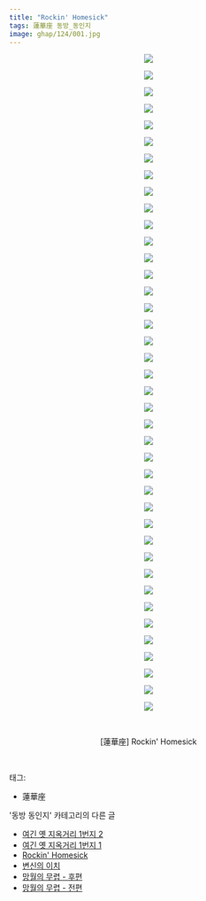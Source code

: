 ```yaml
---
title: "Rockin' Homesick"
tags: 蓮華座 동방_동인지
image: ghap/124/001.jpg
---
```

<div class="article">
<p style="text-align: center; clear: none; float: none;"><img src="{{ site.nasurl }}/ghap/124/001.jpg"/></p>
<p style="text-align: center; clear: none; float: none;"><img src="{{ site.nasurl }}/ghap/124/002.jpg"/></p>
<p style="text-align: center; clear: none; float: none;"><img src="{{ site.nasurl }}/ghap/124/003.jpg"/></p>
<p style="text-align: center; clear: none; float: none;"><img src="{{ site.nasurl }}/ghap/124/004.jpg"/></p>
<p style="text-align: center; clear: none; float: none;"><img src="{{ site.nasurl }}/ghap/124/005.jpg"/></p>
<p style="text-align: center; clear: none; float: none;"><img src="{{ site.nasurl }}/ghap/124/006.jpg"/></p>
<p style="text-align: center; clear: none; float: none;"><img src="{{ site.nasurl }}/ghap/124/007.jpg"/></p>
<p style="text-align: center; clear: none; float: none;"><img src="{{ site.nasurl }}/ghap/124/008.jpg"/></p>
<p style="text-align: center; clear: none; float: none;"><img src="{{ site.nasurl }}/ghap/124/009.jpg"/></p>
<p style="text-align: center; clear: none; float: none;"><img src="{{ site.nasurl }}/ghap/124/010.jpg"/></p>
<p style="text-align: center; clear: none; float: none;"><img src="{{ site.nasurl }}/ghap/124/011.jpg"/></p>
<p style="text-align: center; clear: none; float: none;"><img src="{{ site.nasurl }}/ghap/124/012.jpg"/></p>
<p style="text-align: center; clear: none; float: none;"><img src="{{ site.nasurl }}/ghap/124/013.jpg"/></p>
<p style="text-align: center; clear: none; float: none;"><img src="{{ site.nasurl }}/ghap/124/014.jpg"/></p>
<p style="text-align: center; clear: none; float: none;"><img src="{{ site.nasurl }}/ghap/124/015.jpg"/></p>
<p style="text-align: center; clear: none; float: none;"><img src="{{ site.nasurl }}/ghap/124/016.jpg"/></p>
<p style="text-align: center; clear: none; float: none;"><img src="{{ site.nasurl }}/ghap/124/017.jpg"/></p>
<p style="text-align: center; clear: none; float: none;"><img src="{{ site.nasurl }}/ghap/124/018.jpg"/></p>
<p style="text-align: center; clear: none; float: none;"><img src="{{ site.nasurl }}/ghap/124/019.jpg"/></p>
<p style="text-align: center; clear: none; float: none;"><img src="{{ site.nasurl }}/ghap/124/020.jpg"/></p>
<p style="text-align: center; clear: none; float: none;"><img src="{{ site.nasurl }}/ghap/124/021.jpg"/></p>
<p style="text-align: center; clear: none; float: none;"><img src="{{ site.nasurl }}/ghap/124/022.jpg"/></p>
<p style="text-align: center; clear: none; float: none;"><img src="{{ site.nasurl }}/ghap/124/023.jpg"/></p>
<p style="text-align: center; clear: none; float: none;"><img src="{{ site.nasurl }}/ghap/124/024.jpg"/></p>
<p style="text-align: center; clear: none; float: none;"><img src="{{ site.nasurl }}/ghap/124/025.jpg"/></p>
<p style="text-align: center; clear: none; float: none;"><img src="{{ site.nasurl }}/ghap/124/026.jpg"/></p>
<p style="text-align: center; clear: none; float: none;"><img src="{{ site.nasurl }}/ghap/124/027.jpg"/></p>
<p style="text-align: center; clear: none; float: none;"><img src="{{ site.nasurl }}/ghap/124/028.jpg"/></p>
<p style="text-align: center; clear: none; float: none;"><img src="{{ site.nasurl }}/ghap/124/029.jpg"/></p>
<p style="text-align: center; clear: none; float: none;"><img src="{{ site.nasurl }}/ghap/124/030.jpg"/></p>
<p style="text-align: center; clear: none; float: none;"><img src="{{ site.nasurl }}/ghap/124/031.jpg"/></p>
<p style="text-align: center; clear: none; float: none;"><img src="{{ site.nasurl }}/ghap/124/032.jpg"/></p>
<p style="text-align: center; clear: none; float: none;"><img src="{{ site.nasurl }}/ghap/124/033.jpg"/></p>
<p style="text-align: center; clear: none; float: none;"><img src="{{ site.nasurl }}/ghap/124/034.jpg"/></p>
<p style="text-align: center; clear: none; float: none;"><img src="{{ site.nasurl }}/ghap/124/035.jpg"/></p>
<p style="text-align: center; clear: none; float: none;"><img src="{{ site.nasurl }}/ghap/124/036.jpg"/></p>
<p style="text-align: center; clear: none; float: none;"><img src="{{ site.nasurl }}/ghap/124/037.jpg"/></p>
<p style="text-align: center; clear: none; float: none;"><img src="{{ site.nasurl }}/ghap/124/038.jpg"/></p>
<p style="text-align: center; clear: none; float: none;"><img src="{{ site.nasurl }}/ghap/124/039.jpg"/></p>
<p style="text-align: center; clear: none; float: none;"><img src="{{ site.nasurl }}/ghap/124/040.jpg"/></p>
<p style="text-align: center; clear: none; float: none;"><br/></p>
<p style="text-align: center; clear: none; float: none;">[蓮華座] Rockin' Homesick</p>
<p><br/></p>
</div><div class="tagTrail">
<p>태그: </p>
<ul>
<li>蓮華座</li>
</ul>
</div><div class="another">
<p>'동방 동인지' 카테고리의 다른 글</p>
<ul>
<li><a href="/2016-06-18-ghap_126">여긴 옛 지옥거리 1번지 2</a></li>
<li><a href="/2016-06-18-ghap_125">여긴 옛 지옥거리 1번지 1</a></li>
<li><a href="/2016-06-18-ghap_124">Rockin' Homesick</a></li>
<li><a href="/2016-06-18-ghap_123">변신의 이치</a></li>
<li><a href="/2016-06-18-ghap_122">망월의 무렵 - 후편</a></li>
<li><a href="/2016-06-18-ghap_120">망월의 무렵 - 전편</a></li>
</ul>
</div><div class="cb_module cb_fluid">
<div class="cb_wrt cb_profile">
</div><!-- commentList close -->
</div>
<br/>
<p id="refer"></p>
<br/>

